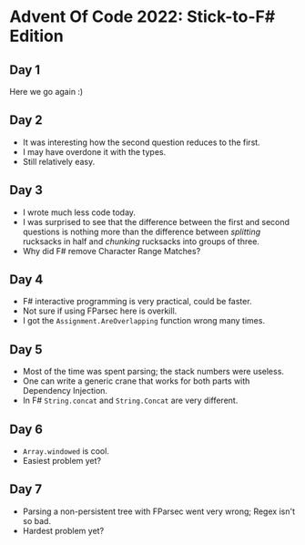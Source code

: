# Advent Of Code 2022: Stick-to-F# Edition

## Day 1

Here we go again :)

## Day 2

- It was interesting how the second question reduces to the first.
- I may have overdone it with the types.
- Still relatively easy.

## Day 3

- I wrote much less code today.
- I was surprised to see that the difference between the first and second
  questions is nothing more than the difference between _splitting_ rucksacks
  in half and _chunking_ rucksacks into groups of three.
- Why did F# remove Character Range Matches?

## Day 4

- F# interactive programming is very practical, could be faster.
- Not sure if using FParsec here is overkill.
- I got the `Assignment.AreOverlapping` function wrong many times.

## Day 5

- Most of the time was spent parsing; the stack numbers were useless.
- One can write a generic crane that works for both parts with Dependency
  Injection.
- In F# `String.concat` and `String.Concat` are very different.

## Day 6

- `Array.windowed` is cool.
- Easiest problem yet?

## Day 7

- Parsing a non-persistent tree with FParsec went very wrong; Regex isn't so
  bad.
- Hardest problem yet?
